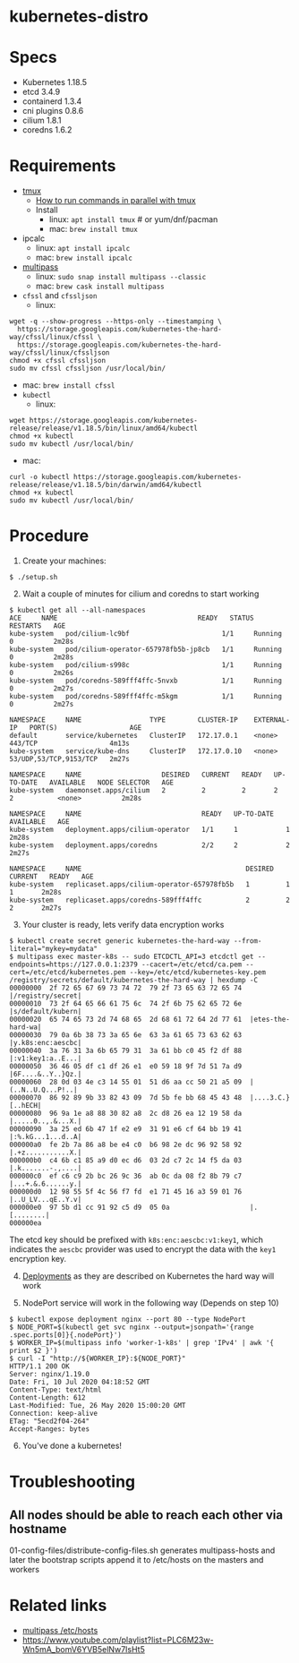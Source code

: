 # kubernetes-distro

# Specs

- Kubernetes 1.18.5
- etcd 3.4.9
- containerd 1.3.4
- cni plugins 0.8.6
- cilium 1.8.1
- coredns 1.6.2

# Requirements

- [tmux](https://github.com/tmux/tmux)
  - [How to run commands in parallel with tmux](https://github.com/kelseyhightower/kubernetes-the-hard-way/blob/master/docs/01-prerequisites.md#running-commands-in-parallel-with-tmux)
  - Install
    - linux: `apt install tmux` # or yum/dnf/pacman
    - mac: `brew install tmux`
- ipcalc
  - linux: `apt install ipcalc`
  - mac: `brew install ipcalc`
- [multipass](https://github.com/canonical/multipass)
  - linux: `sudo snap install multipass --classic`
  - mac: `brew cask install multipass`
- `cfssl` and `cfssljson`
  - linux:
```shell
wget -q --show-progress --https-only --timestamping \
  https://storage.googleapis.com/kubernetes-the-hard-way/cfssl/linux/cfssl \
  https://storage.googleapis.com/kubernetes-the-hard-way/cfssl/linux/cfssljson
chmod +x cfssl cfssljson
sudo mv cfssl cfssljson /usr/local/bin/
```
  - mac: `brew install cfssl`
- `kubectl`
  - linux:
```shell
wget https://storage.googleapis.com/kubernetes-release/release/v1.18.5/bin/linux/amd64/kubectl
chmod +x kubectl
sudo mv kubectl /usr/local/bin/
```
  - mac:
```shell
curl -o kubectl https://storage.googleapis.com/kubernetes-release/release/v1.18.5/bin/darwin/amd64/kubectl
chmod +x kubectl
sudo mv kubectl /usr/local/bin/
```

# Procedure

1. Create your machines:

```shell
$ ./setup.sh
```

2. Wait a couple of minutes for cilium and coredns to start working

```shell
$ kubectl get all --all-namespaces
ACE     NAME                                   READY   STATUS    RESTARTS   AGE
kube-system   pod/cilium-lc9bf                       1/1     Running   0          2m28s
kube-system   pod/cilium-operator-657978fb5b-jp8cb   1/1     Running   0          2m28s
kube-system   pod/cilium-s998c                       1/1     Running   0          2m26s
kube-system   pod/coredns-589fff4ffc-5nvxb           1/1     Running   0          2m27s
kube-system   pod/coredns-589fff4ffc-m5kgm           1/1     Running   0          2m27s

NAMESPACE     NAME                 TYPE        CLUSTER-IP    EXTERNAL-IP   PORT(S)                  AGE
default       service/kubernetes   ClusterIP   172.17.0.1    <none>        443/TCP                  4m13s
kube-system   service/kube-dns     ClusterIP   172.17.0.10   <none>        53/UDP,53/TCP,9153/TCP   2m27s

NAMESPACE     NAME                    DESIRED   CURRENT   READY   UP-TO-DATE   AVAILABLE   NODE SELECTOR   AGE
kube-system   daemonset.apps/cilium   2         2         2       2            2           <none>          2m28s

NAMESPACE     NAME                              READY   UP-TO-DATE   AVAILABLE   AGE
kube-system   deployment.apps/cilium-operator   1/1     1            1           2m28s
kube-system   deployment.apps/coredns           2/2     2            2           2m27s

NAMESPACE     NAME                                         DESIRED   CURRENT   READY   AGE
kube-system   replicaset.apps/cilium-operator-657978fb5b   1         1         1       2m28s
kube-system   replicaset.apps/coredns-589fff4ffc           2         2         2       2m27s
```

3. Your cluster is ready, lets verify data encryption works

```shell
$ kubectl create secret generic kubernetes-the-hard-way --from-literal="mykey=mydata"
$ multipass exec master-k8s -- sudo ETCDCTL_API=3 etcdctl get --endpoints=https://127.0.0.1:2379 --cacert=/etc/etcd/ca.pem --cert=/etc/etcd/kubernetes.pem --key=/etc/etcd/kubernetes-key.pem /registry/secrets/default/kubernetes-the-hard-way | hexdump -C
00000000  2f 72 65 67 69 73 74 72  79 2f 73 65 63 72 65 74  |/registry/secret|
00000010  73 2f 64 65 66 61 75 6c  74 2f 6b 75 62 65 72 6e  |s/default/kubern|
00000020  65 74 65 73 2d 74 68 65  2d 68 61 72 64 2d 77 61  |etes-the-hard-wa|
00000030  79 0a 6b 38 73 3a 65 6e  63 3a 61 65 73 63 62 63  |y.k8s:enc:aescbc|
00000040  3a 76 31 3a 6b 65 79 31  3a 61 bb c0 45 f2 df 88  |:v1:key1:a..E...|
00000050  36 46 05 df c1 df 26 e1  e0 59 18 9f 7d 51 7a d9  |6F....&..Y..}Qz.|
00000060  28 0d 03 4e c3 14 55 01  51 d6 aa cc 50 21 a5 09  |(..N..U.Q...P!..|
00000070  86 92 89 9b 33 82 43 09  7d 5b fe bb 68 45 43 48  |....3.C.}[..hECH|
00000080  96 9a 1e a8 88 30 82 a8  2c d8 26 ea 12 19 58 da  |.....0..,.&...X.|
00000090  3a 25 ed 6b 47 1f e2 e9  31 91 e6 cf 64 bb 19 41  |:%.kG...1...d..A|
000000a0  fe 2b 7a 86 a8 be e4 c0  b6 98 2e dc 96 92 58 92  |.+z...........X.|
000000b0  c4 6b c1 85 a9 d0 ec d6  03 2d c7 2c 14 f5 da 03  |.k.......-.,....|
000000c0  ef c6 c9 2b bc 26 9c 36  ab 0c da 08 f2 8b 79 c7  |...+.&.6......y.|
000000d0  12 98 55 5f 4c 56 f7 fd  e1 71 45 16 a3 59 01 76  |..U_LV...qE..Y.v|
000000e0  97 5b d1 cc 91 92 c5 d9  05 0a                    |.[........|
000000ea
```

The etcd key should be prefixed with `k8s:enc:aescbc:v1:key1`, which indicates the `aescbc` provider was used to encrypt the data with the `key1` encryption key.

4. [Deployments](https://github.com/kelseyhightower/kubernetes-the-hard-way/blob/master/docs/13-smoke-test.md#deployments) as they are described on Kubernetes the hard way will work

5. NodePort service will work in the following way (Depends on step 10)

```shell
$ kubectl expose deployment nginx --port 80 --type NodePort
$ NODE_PORT=$(kubectl get svc nginx --output=jsonpath='{range .spec.ports[0]}{.nodePort}')
$ WORKER_IP=$(multipass info 'worker-1-k8s' | grep 'IPv4' | awk '{ print $2 }')
$ curl -I "http://${WORKER_IP}:${NODE_PORT}"
HTTP/1.1 200 OK
Server: nginx/1.19.0
Date: Fri, 10 Jul 2020 04:18:52 GMT
Content-Type: text/html
Content-Length: 612
Last-Modified: Tue, 26 May 2020 15:00:20 GMT
Connection: keep-alive
ETag: "5ecd2f04-264"
Accept-Ranges: bytes
```

6. You've done a kubernetes!

# Troubleshooting

## All nodes should be able to reach each other via hostname

01-config-files/distribute-config-files.sh generates multipass-hosts and later the bootstrap scripts append it to /etc/hosts on the masters and workers

# Related links
- [multipass /etc/hosts](https://github.com/canonical/multipass/issues/853#issuecomment-630097263)
- https://www.youtube.com/playlist?list=PLC6M23w-Wn5mA_bomV6YVB5elNw7IsHt5
